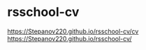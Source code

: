# rsschool-cv
https://Stepanov220.github.io/rsschool-cv/cv
https://Stepanov220.github.io/rsschool-cv/
